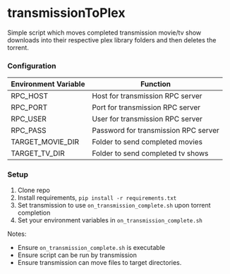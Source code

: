 # transmissionToPlex

Simple script which moves completed transmission movie/tv
show downloads into their respective plex library folders and then deletes the torrent.

### Configuration

Environment Variable | Function
------------ | -------------
RPC_HOST | Host for transmission RPC server
RPC_PORT | Port for transmission RPC server
RPC_USER | User for transmission RPC server
RPC_PASS | Password for transmission RPC server
TARGET_MOVIE_DIR | Folder to send completed movies
TARGET_TV_DIR | Folder to send completed tv shows

### Setup

1. Clone repo
2. Install requirements, `pip install -r requirements.txt`
3. Set transmission to use `on_transmission_complete.sh` upon torrent completion
4. Set your environment variables in `on_transmission_complete.sh`

Notes:
- Ensure `on_transmission_complete.sh` is executable
- Ensure script can be run by transmission
- Ensure transmission can move files to target directories. 